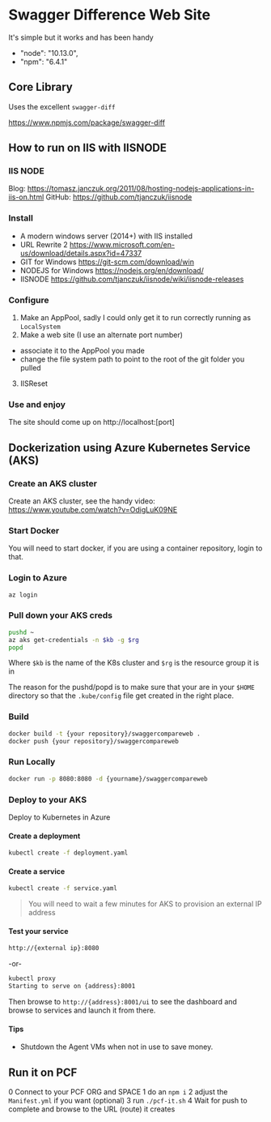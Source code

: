# Swagger Difference Web Site #

It's simple but it works and has been handy

* "node": "10.13.0",
* "npm": "6.4.1"

## Core Library ##

Uses the excellent `swagger-diff`

https://www.npmjs.com/package/swagger-diff

## How to run on IIS with IISNODE ##

### IIS NODE ### 

Blog: https://tomasz.janczuk.org/2011/08/hosting-nodejs-applications-in-iis-on.html
GitHub: https://github.com/tjanczuk/iisnode

### Install  ### 

* A modern windows server (2014+) with IIS installed
* URL Rewrite 2 <a href="https://www.microsoft.com/en-us/download/details.aspx?id=47337" target="_blank">https://www.microsoft.com/en-us/download/details.aspx?id=47337</a> 
* GIT for Windows <a href="https://git-scm.com/download/win" target="_blank">https://git-scm.com/download/win</a>
* NODEJS for Windows <a href="https://nodejs.org/en/download/" target="_blank">https://nodejs.org/en/download/</a>
* IISNODE <a href="https://github.com/tjanczuk/iisnode/wiki/iisnode-releases" target="_blank">https://github.com/tjanczuk/iisnode/wiki/iisnode-releases</a>

### Configure ### 

1. Make an AppPool, sadly I could only get it to run correctly running as `LocalSystem`
2. Make a web site (I use an alternate port number)
- associate it to the AppPool you made 
- change the file system path to point to the root of the git folder you pulled
3. IISReset

### Use and enjoy ### 

The site should come up on http://localhost:[port]

## Dockerization using Azure Kubernetes Service (AKS) ##

### Create an AKS cluster ### 

Create an AKS cluster, see the handy video: <a href="https://www.youtube.com/watch?v=OdigLuK09NE" target="_blank">https://www.youtube.com/watch?v=OdigLuK09NE</a>

### Start Docker ### 

You will need to start docker, if you are using a container repository, login to that.

### Login to Azure ### 

```bash
az login
```

### Pull down your AKS creds ### 

```bash
pushd ~
az aks get-credentials -n $kb -g $rg
popd
```

Where ```$kb``` is the name of the K8s cluster and ```$rg``` is the resource group it is in

The reason for the pushd/popd is to make sure that your are in your ```$HOME``` directory so that the ```.kube/config``` file get created in the right place.

### Build ###

```bash
docker build -t {your repository}/swaggercompareweb .
docker push {your repository}/swaggercompareweb
```

### Run Locally ###

```bash
docker run -p 8080:8080 -d {yourname}/swaggercompareweb
```

### Deploy to your AKS ###

Deploy to Kubernetes in Azure

#### Create a deployment ####

```bash
kubectl create -f deployment.yaml
```

#### Create a service ####

```bash
kubectl create -f service.yaml
```

> You will need to wait a few minutes for AKS to provision an external IP address

#### Test your service ####

```bash
http://{external ip}:8080
```

-or-

```bash
kubectl proxy
Starting to serve on {address}:8001
```

Then browse to ```http://{address}:8001/ui``` to see the dashboard and browse to services and launch it from there.


#### Tips ####

* Shutdown the Agent VMs when not in use to save money.

## Run it on PCF ##

0 Connect to your PCF ORG and SPACE
1 do an `npm i`
2 adjust the `Manifest.yml` if you want (optional)
3 run `./pcf-it.sh`
4 Wait for push to complete and browse to the URL (route) it creates
